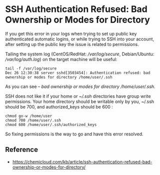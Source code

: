
# SSH Authentication Refused: Bad Ownership or Modes for Directory

If you get this error in your logs when trying to set up public key authenticated automatic logins, or while trying to SSH into your account, after setting up the public key the issue is related to permissions.

Tailing the system log (CentOS/RedHat: _/var/log/secure_, Debian/Ubuntu: _/var/log/auth.log_) on the target machine will be useful:

```
tail -f /var/log/secure
Dec 26 12:30:38 server sshd[3503454]: Authentication refused: bad ownership or modes for directory /home/user/.ssh
```

As you can see – _bad ownership or modes for directory /home/user/.ssh_.

SSH does not like it if your home or _~/.ssh_ directories have group write permissions. Your home directory should be writable only by you, ~/.ssh should be 700, and authorized_keys should be 600 :

```shell
chmod go-w /home/user
chmod 700 /home/user/.ssh
chmod 600 /home/user/.ssh/authorized_keys
```

So fixing permissions is the way to go and have this error resolved.

## Reference

- https://chemicloud.com/kb/article/ssh-authentication-refused-bad-ownership-or-modes-for-directory/
